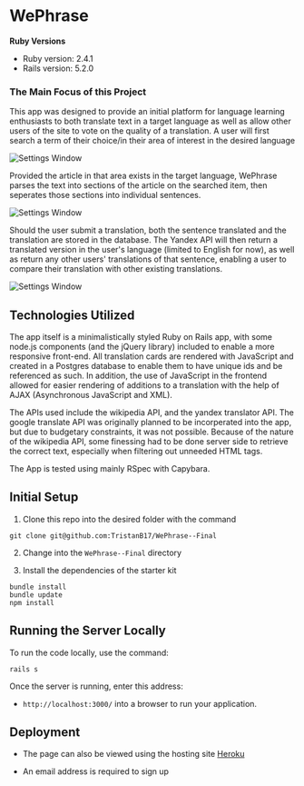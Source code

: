 # WePhrase

__Ruby Versions__
* Ruby version: 2.4.1
* Rails version: 5.2.0

### The Main Focus of this Project

This app was designed to provide an initial platform for language learning enthusiasts to both translate text in a target language as well as allow other users of the site to vote on the quality of a translation. A user will first search a term of their choice/in their area of interest in the desired language 

![Settings Window](https://i.imgur.com/ketTxhj.png)

Provided the article in that area exists in the target language, WePhrase parses the text into sections of the article on the searched item, then seperates those sections into individual sentences. 

![Settings Window](https://i.imgur.com/SFqKduL.png)

Should the user submit a translation, both the sentence translated and the translation are stored in the database. The Yandex API will then return a translated version in the user's language (limited to English for now), as well as return any other users' translations of that sentence, enabling a user to compare their translation with other existing translations. 

![Settings Window](https://i.imgur.com/91MSs0M.png)

## Technologies Utilized

The app itself is a minimalistically styled Ruby on Rails app, with some node.js components (and the jQuery library) included to enable a more responsive front-end. All translation cards are rendered with JavaScript and created in a Postgres database to enable them to have unique ids and be referenced as such. In addition, the use of JavaScript in the frontend allowed for easier rendering of additions to a translation with the help of AJAX (Asynchronous JavaScript and XML). 

The APIs used include the wikipedia API, and the yandex translator API. The google translate API was originally planned to be incorperated into the app, but due to budgetary constraints, it was not possible. Because of the nature of the wikipedia API, some finessing had to be done server side to retrieve the correct text, especially when filtering out unneeded HTML tags. 

The App is tested using mainly RSpec with Capybara.

## Initial Setup

1. Clone this repo into the desired folder with the command

  ```shell
  git clone git@github.com:TristanB17/WePhrase--Final
  ```
2. Change into the `WePhrase--Final` directory

3. Install the dependencies of the starter kit

  ```shell
  bundle install
  bundle update
  npm install
  ```
  
## Running the Server Locally

To run the code locally, use the command:

```shell
rails s
```

Once the server is running, enter this address:

* `http://localhost:3000/` into a browser to run your application.

## Deployment

* The page can also be viewed using the hosting site [Heroku](https://wephrase.herokuapp.com/)

* An email address is required to sign up

